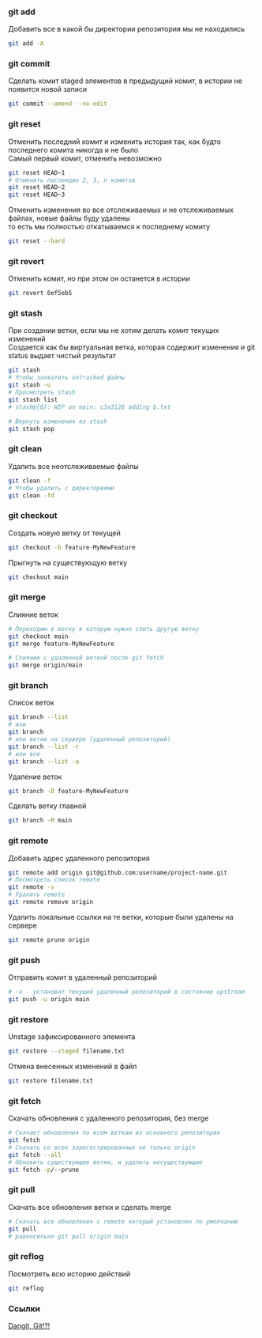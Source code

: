 ### git add

Добавить все в какой бы директории репозитория мы не находились

```bash
git add -A
```

### git commit

Сделать комит staged элементов в предыдущий комит, в истории не появится новой записи

```bash
git commit --amend --no-edit
```

### git reset

Отменить последний комит и изменить история так, как будто последнего комита никогда и не было \
Самый первый комит, отменить невозможно

```bash
git reset HEAD~1
# Отменить послендие 2, 3, n комитов
git reset HEAD~2
git reset HEAD~3
```

Отменить изменения во все отслеживаемых и не отслеживаемых файлах, новые файлы буду удалены \
то есть мы полностью откатываемся к последнему комиту

```bash
git reset --hard
```

### git revert

Отменить комит, но при этом он останется в истории

```bash
git revert 6ef5eb5
```

### git stash

При создании ветки, если мы не хотим делать комит текущих изменений \
Создается как бы виртуальная ветка, которая содержит изменения и git status выдает чистый результат

```bash
git stash
# Чтобы захватить untracked файлы
git stash -u
# Просмотреть stash
git stash list
# stash@{0}: WIP on main: c3a3126 adding b.txt

# Вернуть изменения из stash
git stash pop
```

### git clean

Удалить все неотслеживаемые файлы

```bash
git clean -f
# Чтобы удалить с директориями
git clean -fd
```

### git checkout

Создать новую ветку от текущей

```bash
git checkout -b feature-MyNewFeature
```

Прыгнуть на существующую ветку

```bash
git checkout main
```

### git merge

Слияние веток

```bash
# Переходим в ветку в которую нужно слить другую ветку
git checkout main
git merge feature-MyNewFeature

# Слияние с удаленной веткой после git fetch
git merge origin/main
```

### git branch

Список веток

```bash
git branch --list
# или
git branch
# или ветки на сервере (удаленный репозиторий)
git branch --list -r
# или все
git branch --list -a
```

Удаление веток

```bash
git branch -D feature-MyNewFeature
```

Сделать ветку главной
```bash
git branch -M main
```

### git remote

Добавить адрес удаленного репозитория

```bash
git remote add origin git@github.com:username/project-name.git
# Посмотреть список remote
git remote -v
# Удалить remote
git remote remove origin
```

Удалить локальные ссылки на те ветки, которые были удалены на сервере

```bash
git remote prune origin
```

### git push

Отправить комит в удаленный репозиторий

```bash
# -u - установит текущий удаленный репозиторий в состояние upstream
git push -u origin main
```

### git restore

Unstage зафиксированного элемента

```bash
git restore --staged filename.txt
```

Отмена внесенных изменений в файл

```bash
git restore filename.txt
```

### git fetch

Скачать обновления с удаленного репозитория, без merge

```bash
# Скачает обновления по всем веткам из основного репозитория
git fetch
# Скачать со всех зарегестрированных не только origin
git fetch --all
# Обновить существующие ветки, и удалить несуществующие
git fetch -p/--prune
```

### git pull

Скачать все обновления ветки и сделать merge

```bash
# Скачать все обновления с remote который установлен по умолчанию
git pull
# равносильно git pull origin main
```

### git reflog

Посмотреть всю историю действий

```bash
git reflog
```

### Ссылки

[Dangit, Git!?!](https://dangitgit.com/)